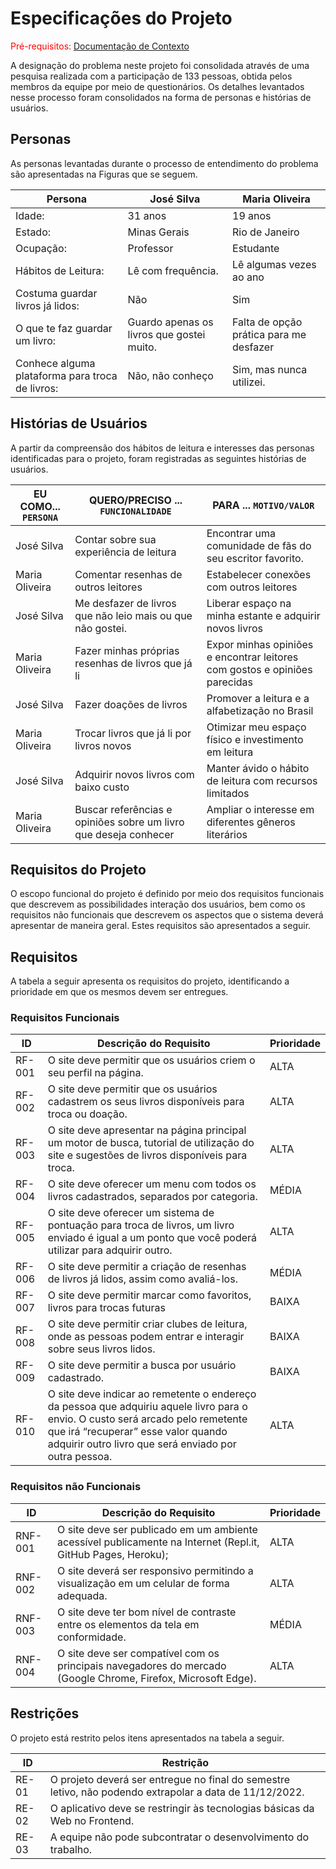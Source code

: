 # Especificações do Projeto

<span style="color:red">Pré-requisitos: <a href="1-Documentação de Contexto.md"> Documentação de Contexto</a></span>

A designação do problema neste projeto foi consolidada através de uma pesquisa realizada com a participação de 133 pessoas, obtida pelos membros da equipe por meio de questionários. Os detalhes levantados nesse processo foram consolidados na forma de personas e histórias de usuários. 

## Personas

As personas levantadas durante o processo de entendimento do problema são apresentadas na Figuras que se seguem. 

|  Persona    |  José Silva   |  Maria Oliveira      |                             
|-------------|---------------|----------------------|
|  Idade: |  31 anos   |  19 anos  |
|  Estado: |  Minas Gerais  |  Rio de Janeiro  |
|  Ocupação:  |  Professor  |  Estudante |
|  Hábitos de Leitura: |  Lê com frequência.|  Lê algumas vezes ao ano  |
|  Costuma guardar livros já lidos:|  Não |  Sim |
|  O que te faz guardar um livro:   |  Guardo apenas os livros que gostei muito. |  Falta de opção prática para me desfazer|
|  Conhece alguma plataforma para troca de livros:|  Não, não conheço |  Sim, mas nunca utilizei. |

## Histórias de Usuários

A partir da compreensão dos hábitos de leitura e interesses das personas identificadas para o projeto, foram registradas as seguintes histórias de usuários. 

|EU COMO... `PERSONA`|QUERO/PRECISO ... `FUNCIONALIDADE`                                 |PARA ... `MOTIVO/VALOR`                                                     |
|--------------------|-------------------------------------------------------------------|----------------------------------------------------------------------------|
|  José Silva        | Contar sobre sua experiência de leitura                           | Encontrar uma comunidade de fãs do seu escritor favorito.                  |
|  Maria Oliveira    |  Comentar resenhas de outros leitores                             |  Estabelecer conexões com outros leitores                                  |
|  José Silva        |  Me desfazer de livros que não leio mais ou que não gostei.       |  Liberar espaço na minha estante e adquirir novos livros                   |
|  Maria Oliveira    |Fazer minhas próprias resenhas de livros que já li                 |  Expor minhas opiniões e encontrar leitores com gostos e opiniões parecidas|
|  José Silva        | Fazer doações de livros                                           |  Promover a leitura e a alfabetização no Brasil                            |
|  Maria Oliveira    | Trocar livros que já li por livros novos                          |  Otimizar meu espaço físico e investimento em leitura                      |
|  José Silva        |  Adquirir novos livros com baixo custo                            |  Manter ávido o hábito de leitura com recursos limitados                   |
|  Maria Oliveira    |  Buscar referências e opiniões sobre um livro que deseja conhecer |  Ampliar o interesse em diferentes gêneros literários                      |

## Requisitos do Projeto 

O escopo funcional do projeto é definido por meio dos requisitos funcionais que descrevem as possibilidades interação dos usuários, bem como os requisitos não funcionais que descrevem os aspectos que o sistema deverá apresentar de maneira geral. Estes requisitos são apresentados a seguir.

## Requisitos

A tabela a seguir apresenta os requisitos do projeto, identificando a prioridade em que os mesmos devem ser entregues.

### Requisitos Funcionais

|  ID    |  Descrição do Requisito  |  Prioridade |
|--------|-----------------------------------------|----|
|  RF-001|  O site deve permitir que os usuários criem o seu perfil na página.| ALTA | 
|  RF-002|  O site deve permitir que os usuários cadastrem os seus livros disponíveis para troca ou doação.  | ALTA |
|  RF-003|  O site deve apresentar na página principal um motor de busca, tutorial de utilização do site e sugestões de livros disponíveis para troca.| ALTA | 
|  RF-004|  O site deve oferecer um menu com todos os livros cadastrados, separados por categoria. | MÉDIA |
|  RF-005|  O site deve oferecer um sistema de pontuação para troca de livros, um livro enviado é igual a um ponto que você poderá utilizar para adquirir outro. | ALTA| 
|  RF-006|  O site deve permitir a criação de resenhas de livros já lidos, assim como avaliá-los.  | MÉDIA |
|  RF-007|  O site deve permitir marcar como favoritos, livros para trocas futuras| BAIXA | 
|  RF-008|  O site deve permitir criar clubes de leitura, onde as pessoas podem entrar e interagir sobre seus livros lidos.  | BAIXA |
|  RF-009|  O site deve permitir a busca por usuário cadastrado.| BAIXA | 
|  RF-010|  O site deve indicar ao remetente o endereço da pessoa que adquiriu aquele livro para o envio. O custo será arcado pelo remetente que irá “recuperar” esse valor quando adquirir outro livro que será enviado por outra pessoa. | ALTA |

### Requisitos não Funcionais

|ID     | Descrição do Requisito  |Prioridade |
|-------|-------------------------|----|
|RNF-001| O site deve ser publicado em um ambiente acessível publicamente na Internet (Repl.it, GitHub Pages, Heroku);  | ALTA | 
|RNF-002| O site deverá ser responsivo permitindo a visualização em um celular de forma adequada. |  ALTA | 
|RNF-003| O site deve ter bom nível de contraste entre os elementos da tela em conformidade.   | MÉDIA | 
|RNF-004| O site deve ser compatível com os principais navegadores do mercado (Google Chrome, Firefox, Microsoft Edge). |  ALTA | 

## Restrições

O projeto está restrito pelos itens apresentados na tabela a seguir.

|ID| Restrição                                             |
|--|-------------------------------------------------------|
|RE-01| O projeto deverá ser entregue no final do semestre letivo, não podendo extrapolar a data de 11/12/2022. |
|RE-02| O aplicativo deve se restringir às tecnologias básicas da Web no Frontend. |
|RE-03| A equipe não pode subcontratar o desenvolvimento do trabalho.  |




